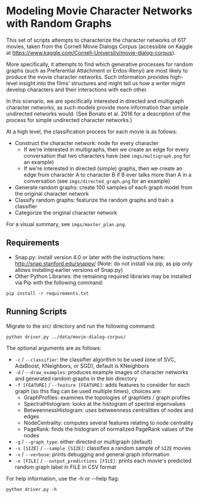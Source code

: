 # Modeling Movie Character Networks with Random Graphs

This set of scripts attempts to characterize the character networks of 617 
movies, taken from the Cornell Movie Dialogs Corpus (accessible on Kaggle at
https://www.kaggle.com/Cornell-University/movie-dialog-corpus). 

More specifically, it attempts to find which generative processes for random 
graphs (such as Preferential Attachment or Erdos-Renyi) are most likely to 
produce the movie character networks. Such information provides high-level 
insight into the films' structures and might tell us how a writer might 
develop characters and their interactions with each other. 

In this scenario, we are specifically interested in directed and multigraph 
character networks, as such models provide more information than simple 
undirected networks would. (See Bonato et al. 2016 for a description of the
process for simple undirected character networks.)

At a high level, the classification process for each movie is as follows:
* Construct the character network: node for every character
    * If we're interested in multigraphs, then we create an edge for every
    conversation that two characters have (see `imgs/multigraph.png` for an 
    example)
    * If we're interested in directed (simple) graphs, then we create an 
    edge from character A to character B if B ever talks more than A in a
    conversation (see `imgs/directed_graph.png` for an example)
* Generate random graphs: create 100 samples of each graph model from the 
original character network
* Classify random graphs: featurize the random graphs and train a classifier
* Categorize the original character network

For a visual summary, see `imgs/master_plan.png`.


## Requirements
* Snap.py: install version 4.0 or later with the instructions here: 
http://snap.stanford.edu/snappy/ (Note: do not install via pip, as pip 
only allows installing earlier versions of Snap.py)
* Other Python Libraries: the remaining required libraries may be installed 
via Pip with the following command:

```
pip install -r requirements.txt
```


## Running Scripts

Migrate to the src/ directory and run the following command:
```
python driver.py ../data/movie-dialog-corpus/ 
```
The optional arguments are as follows:
* `-c` / `--classifier`: the classifier algorithm to be used (one of SVC, 
AdaBoost, KNeighbors, or SGD), default is KNeighbors
* `-d` / `--draw_examples`: produces example images of character networks and
generated random graphs in the bin directory
* `-f [FEATURE]` / `--feature [FEATURE]`: adds features to consider for each 
graph (so this flag can be used multiple times), choices are:
    * GraphProfiles: examines the topologies of graphlets / graph profiles
    * SpectralHistogram: looks at the histogram of spectral eigenvalues
    * BetweennessHistogram: uses betweenness centralities of nodes and edges
    * NodeCentrality: computes several features relating to node centrality
    * PageRank: finds the histogram of normalized PageRank values of the nodes
* `-g` / `--graph_type`: either directed or multigraph (default)
* `-s [SIZE]` / `--sample [SIZE]`: classifies a random sample of `SIZE` movies
* `-v` / `--verbose`: prints debugging and general graph information 
* `-o [FILE]` / `--output_predictions [FILE]`: prints each movie's predicted
random graph label in FILE in CSV format

For help information, use the -h or --help flag:
```
python driver.py -h
```

